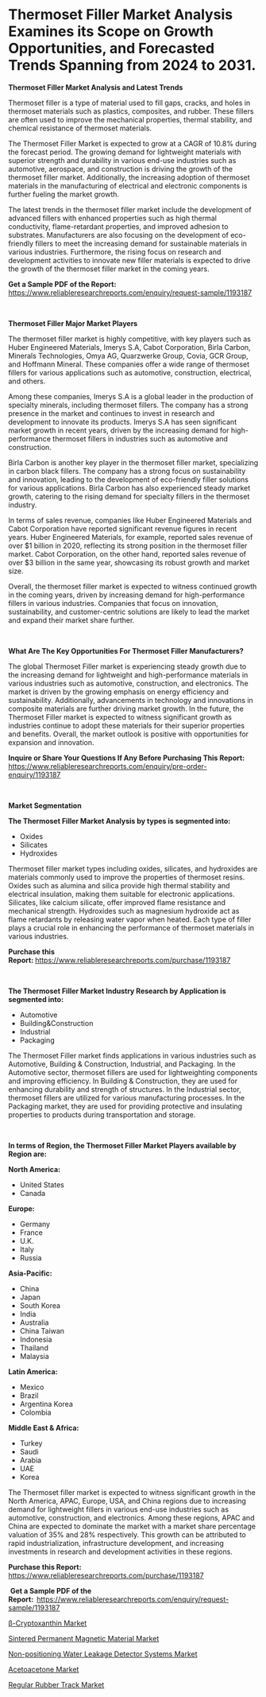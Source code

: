 <p><h1>Thermoset Filler Market Analysis Examines its Scope on Growth Opportunities, and Forecasted Trends Spanning from 2024 to 2031.</h1></p><p><strong>Thermoset Filler Market Analysis and Latest Trends</strong></p>
<p><p>Thermoset filler is a type of material used to fill gaps, cracks, and holes in thermoset materials such as plastics, composites, and rubber. These fillers are often used to improve the mechanical properties, thermal stability, and chemical resistance of thermoset materials.</p><p>The Thermoset Filler Market is expected to grow at a CAGR of 10.8% during the forecast period. The growing demand for lightweight materials with superior strength and durability in various end-use industries such as automotive, aerospace, and construction is driving the growth of the thermoset filler market. Additionally, the increasing adoption of thermoset materials in the manufacturing of electrical and electronic components is further fueling the market growth.</p><p>The latest trends in the thermoset filler market include the development of advanced fillers with enhanced properties such as high thermal conductivity, flame-retardant properties, and improved adhesion to substrates. Manufacturers are also focusing on the development of eco-friendly fillers to meet the increasing demand for sustainable materials in various industries. Furthermore, the rising focus on research and development activities to innovate new filler materials is expected to drive the growth of the thermoset filler market in the coming years.</p></p>
<p><strong>Get a Sample PDF of the Report:&nbsp;</strong> <a href="https://www.reliableresearchreports.com/enquiry/request-sample/1193187">https://www.reliableresearchreports.com/enquiry/request-sample/1193187</a></p>
<p>&nbsp;</p>
<p><strong>Thermoset Filler Major Market Players</strong></p>
<p><p>The thermoset filler market is highly competitive, with key players such as Huber Engineered Materials, Imerys S.A, Cabot Corporation, Birla Carbon, Minerals Technologies, Omya AG, Quarzwerke Group, Covia, GCR Group, and Hoffmann Mineral. These companies offer a wide range of thermoset fillers for various applications such as automotive, construction, electrical, and others.</p><p>Among these companies, Imerys S.A is a global leader in the production of specialty minerals, including thermoset fillers. The company has a strong presence in the market and continues to invest in research and development to innovate its products. Imerys S.A has seen significant market growth in recent years, driven by the increasing demand for high-performance thermoset fillers in industries such as automotive and construction.</p><p>Birla Carbon is another key player in the thermoset filler market, specializing in carbon black fillers. The company has a strong focus on sustainability and innovation, leading to the development of eco-friendly filler solutions for various applications. Birla Carbon has also experienced steady market growth, catering to the rising demand for specialty fillers in the thermoset industry.</p><p>In terms of sales revenue, companies like Huber Engineered Materials and Cabot Corporation have reported significant revenue figures in recent years. Huber Engineered Materials, for example, reported sales revenue of over $1 billion in 2020, reflecting its strong position in the thermoset filler market. Cabot Corporation, on the other hand, reported sales revenue of over $3 billion in the same year, showcasing its robust growth and market size.</p><p>Overall, the thermoset filler market is expected to witness continued growth in the coming years, driven by increasing demand for high-performance fillers in various industries. Companies that focus on innovation, sustainability, and customer-centric solutions are likely to lead the market and expand their market share further.</p></p>
<p>&nbsp;</p>
<p><strong>What Are The Key Opportunities For Thermoset Filler Manufacturers?</strong></p>
<p><p>The global Thermoset Filler market is experiencing steady growth due to the increasing demand for lightweight and high-performance materials in various industries such as automotive, construction, and electronics. The market is driven by the growing emphasis on energy efficiency and sustainability. Additionally, advancements in technology and innovations in composite materials are further driving market growth. In the future, the Thermoset Filler market is expected to witness significant growth as industries continue to adopt these materials for their superior properties and benefits. Overall, the market outlook is positive with opportunities for expansion and innovation.</p></p>
<p><strong>Inquire or Share Your Questions If Any Before Purchasing This Report:</strong> <a href="https://www.reliableresearchreports.com/enquiry/pre-order-enquiry/1193187">https://www.reliableresearchreports.com/enquiry/pre-order-enquiry/1193187</a></p>
<p>&nbsp;</p>
<p><strong>Market Segmentation</strong></p>
<p><strong>The Thermoset Filler Market Analysis by types is segmented into:</strong></p>
<p><ul><li>Oxides</li><li>Silicates</li><li>Hydroxides</li></ul></p>
<p><p>Thermoset filler market types including oxides, silicates, and hydroxides are materials commonly used to improve the properties of thermoset resins. Oxides such as alumina and silica provide high thermal stability and electrical insulation, making them suitable for electronic applications. Silicates, like calcium silicate, offer improved flame resistance and mechanical strength. Hydroxides such as magnesium hydroxide act as flame retardants by releasing water vapor when heated. Each type of filler plays a crucial role in enhancing the performance of thermoset materials in various industries.</p></p>
<p><strong>Purchase this Report:&nbsp;</strong><a href="https://www.reliableresearchreports.com/purchase/1193187">https://www.reliableresearchreports.com/purchase/1193187</a></p>
<p>&nbsp;</p>
<p><strong>The Thermoset Filler Market Industry Research by Application is segmented into:</strong></p>
<p><ul><li>Automotive</li><li>Building&Construction</li><li>Industrial</li><li>Packaging</li></ul></p>
<p><p>The Thermoset Filler market finds applications in various industries such as Automotive, Building & Construction, Industrial, and Packaging. In the Automotive sector, thermoset fillers are used for lightweighting components and improving efficiency. In Building & Construction, they are used for enhancing durability and strength of structures. In the Industrial sector, thermoset fillers are utilized for various manufacturing processes. In the Packaging market, they are used for providing protective and insulating properties to products during transportation and storage.</p></p>
<p>&nbsp;</p>
<p><strong>In terms of Region, the Thermoset Filler Market Players available by Region are:</strong></p>
<p>
    <p> <strong> North America: </strong>
        <ul>
            <li>United States</li>
            <li>Canada</li>
        </ul>
        </p> 
    <p> <strong> Europe: </strong>
        <ul>
            <li>Germany</li>
            <li>France</li>
            <li>U.K.</li>
            <li>Italy</li>
            <li>Russia</li>
        </ul>
        </p> 
    <p> <strong> Asia-Pacific: </strong>
        <ul>
            <li>China</li>
            <li>Japan</li>
            <li>South Korea</li>
            <li>India</li>
            <li>Australia</li>
            <li>China Taiwan</li>
            <li>Indonesia</li>
            <li>Thailand</li>
            <li>Malaysia</li>
        </ul>
        </p> 
    <p> <strong> Latin America: </strong>
        <ul>
            <li>Mexico</li>
            <li>Brazil</li>
            <li>Argentina Korea</li>
            <li>Colombia</li>
        </ul>
        </p> 
    <p> <strong> Middle East & Africa: </strong>
        <ul>
            <li>Turkey</li>
            <li>Saudi</li>
            <li>Arabia</li>
            <li>UAE</li>
            <li>Korea</li>
        </ul>
    </p>
    </p>
<p><p>The Thermoset filler market is expected to witness significant growth in the North America, APAC, Europe, USA, and China regions due to increasing demand for lightweight fillers in various end-use industries such as automotive, construction, and electronics. Among these regions, APAC and China are expected to dominate the market with a market share percentage valuation of 35% and 28% respectively. This growth can be attributed to rapid industrialization, infrastructure development, and increasing investments in research and development activities in these regions.</p></p>
<p><strong>Purchase this Report: </strong><a href="https://www.reliableresearchreports.com/purchase/1193187">https://www.reliableresearchreports.com/purchase/1193187</a></p>
<p>&nbsp;<strong>Get a Sample PDF of the Report:&nbsp;&nbsp;</strong><a href="https://www.reliableresearchreports.com/enquiry/request-sample/1193187">https://www.reliableresearchreports.com/enquiry/request-sample/1193187</a></p>
<p><strong></strong></p>
<p><p><a href="https://issuu.com/reportprime-2/docs/b-cryptoxanthin-market-size-2030.pptx">β-Cryptoxanthin Market</a></p><p><a href="https://github.com/castoriffic/Market-Research-Report-List-3/blob/main/sintered-permanent-magnetic-material-market.md">Sintered Permanent Magnetic Material Market</a></p><p><a href="https://medium.com/@aliyastokes45656/non-positioning-water-leakage-detector-systems-market-size-market-outlook-and-market-forecast-e59ab9d5eacd">Non-positioning Water Leakage Detector Systems Market</a></p><p><a href="https://issuu.com/reportprime-2/docs/acetoacetone-market-size-2030.pptx">Acetoacetone Market</a></p><p><a href="https://medium.com/@aliyastokes45656/regular-rubber-track-market-size-reveals-the-best-marketing-channels-in-global-industry-b2e7cd1aaaae">Regular Rubber Track Market</a></p></p>